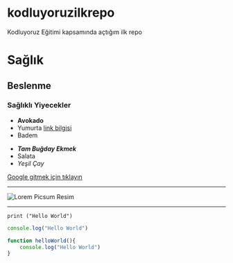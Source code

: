 # kodluyoruzilkrepo
Kodluyoruz Eğitimi kapsamında açtığım ilk repo

# Sağlık
## Beslenme  
### Sağlıklı Yiyecekler 

- **Avokado**
- Yumurta [link bilgisi](htttps://google.com)
- Badem
* ***Tam Buğday Ekmek***
* Salata
* *Yeşil Çay*

[Google gitmek için tıklayın](htttps://google.com)
 ____________________________________

![Lorem Picsum Resim](https://picsum.photos/300/300)
***

```phyton
print ("Hello World")
```

```javascript
console.log("Hello World")

function helloWorld(){
    console.log("Hello World")
}
```
